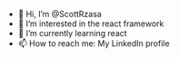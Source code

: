 - 👋 Hi, I’m @ScottRzasa
- 👀 I’m interested in the react framework
- 🌱 I’m currently learning react
- 📫 How to reach me: My LinkedIn profile

<!---
ScottRzasa/ScottRzasa is a ✨ special ✨ repository because its `README.md` (this file) appears on your GitHub profile.
You can click the Preview link to take a look at your changes.
--->
